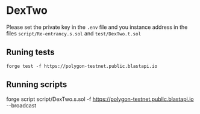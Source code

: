 # DexTwo

Please set the private key in the `.env` file and you instance address in the files `script/Re-entrancy.s.sol` and `test/DexTwo.t.sol`

## Runing tests

`forge test -f https://polygon-testnet.public.blastapi.io`

## Running scripts

forge script script/DexTwo.s.sol -f https://polygon-testnet.public.blastapi.io --broadcast